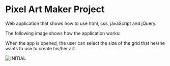 # Pixel Art Maker Project

Web application that shows how to use html, css, javaScript and jQuery.  

The following image shows how the application works:

When the app is opened, the user can select the size of the grid that he/she wants to use to create his/her art.

![INITIAL](https://github.com/anferebu/RESPONSIVE-WEB-NEWSPAPER/blob/master/ITEMS%20IN%20THE%20HAMBURGUER%20MENU.jpg)
